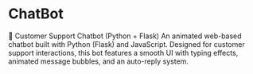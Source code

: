 # ChatBot
💬 Customer Support Chatbot (Python + Flask) An animated web-based chatbot built with Python (Flask) and JavaScript. Designed for customer support interactions, this bot features a smooth UI with typing effects, animated message bubbles, and an auto-reply system.
